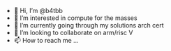 - 👋 Hi, I’m @b4tbb
- 👀 I’m interested in compute for the masses 
- 🌱 I’m currently going through my solutions arch cert
- 💞️ I’m looking to collaborate on arm/risc V
- 📫 How to reach me ...

<!---
b4tbb/b4tbb is a ✨ special ✨ repository because its `README.md` (this file) appears on your GitHub profile.
You can click the Preview link to take a look at your changes.
--->
